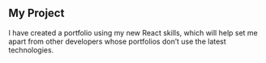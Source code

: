 ## My Project

I have created a portfolio using my new React skills, which will help set me apart from other developers whose portfolios don’t use the latest technologies.